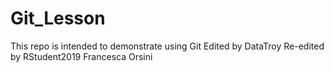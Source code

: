 # Git_Lesson
This repo is intended to demonstrate using Git
Edited by DataTroy
Re-edited by RStudent2019
Francesca Orsini